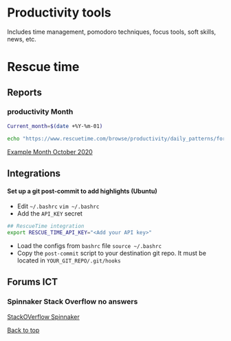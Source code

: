 # Productivity tools
Includes time management, pomodoro techniques, focus tools, soft skills, news, etc.

# Rescue time

## Reports
### productivity Month
```bash
Current_month=$(date +%Y-%m-01)

echo "https://www.rescuetime.com/browse/productivity/daily_patterns/for/the/month/of/$Current_month"
```
[Example Month October 2020](https://www.rescuetime.com/browse/productivity/daily_patterns/for/the/month/of/2020-10-01)

## Integrations
#### Set up a git post-commit to add highlights (Ubuntu)
- Edit `~/.bashrc`
`vim ~/.bashrc`
- Add the `API_KEY` secret
```bash
## RescueTime integration
export RESCUE_TIME_API_KEY="<Add your API key>"
```
- Load the configs from `bashrc` file
`source ~/.bashrc`
- Copy the `post-commit` script to your destination git repo. It must be located in `YOUR_GIT_REPO/.git/hooks`

## Forums ICT
### Spinnaker Stack Overflow no answers
[StackOVerflow Spinnaker](https://stackoverflow.com/questions/tagged/spinnaker?sort=MostVotes&filters=NoAnswers&edited=true)

[Back to top](#)